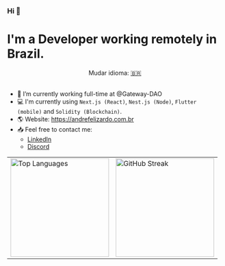 ### Hi 👋

# I'm a Developer working remotely in Brazil.
<div align="center">Mudar idioma: <a href="https://github.com/andrefelizardo/andrefelizardo/blob/master/BR.md" target="_blank">🇧🇷</a></div>
<br />

- 🏢 I’m currently working full-time at @Gateway-DAO
- 💻 I'm currently using  `Next.js (React)`, `Nest.js (Node)`, `Flutter (mobile)` and `Solidity (Blockchain)`.
- 🌎 Website: https://andrefelizardo.com.br
- 📥 Feel free to contact me:
  - [LinkedIn](https://www.linkedin.com/in/andreluisfelizardo/)
  - [Discord](https://discordapp.com/users/694185364629487626)



<!-- TODO: Find an illustration -https://github.com/caduamorimm-dev/caduamorimm-dev/blob/main/US.md - https://github.com/wnqueiroz -->
<table>
    <tbody>
        <tr>
            <td><img alt="Top Languages" src="https://github-readme-stats.vercel.app/api/top-langs/?username=andrefelizardo&bg_color=15254000&title_color=007BFF&icon_color=808080&text_color=808080&hide_border=true&show_icons=true&langs_count=6&border_radius=0&layout=compact" height="230px"/></td>
          <td><img src="https://streak-stats.demolab.com?user=andrefelizardo&hide_border=true&border_radius=0&date_format=j%2Fn%5B%2FY%5D&exclude_days=Sun%2CSat&card_width=0&background=15254000&ring=007BFF&currStreakLabel=808080&fire=007BFF&sideNums=808080&stroke=15254000&dates=808080&currStreakNum=007BFF&sideLabels=808080&excludeDaysLabel=15254000" alt="GitHub Streak" height="230px" /></td>
        </tr>
    </tbody>
</table>
<!-- <img width="400px" align="left" src="https://github-readme-stats.vercel.app/api/top-langs/?username=andrefelizardo&hide=html&layout=compact&theme=buefy" />   -->
<!-- <img width="495px" align="left" src="https://github-readme-stats.vercel.app/api?username=andrefelizardo&theme=buefy"/> -->
<!-- <img align="left" src="https://github-readme-streak-stats.herokuapp.com/?user=andrefelizardo&theme=radical" alt="andrefelizardo" /> -->
